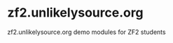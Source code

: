 zf2.unlikelysource.org
======================

zf2.unlikelysource.org
demo modules for ZF2 students
